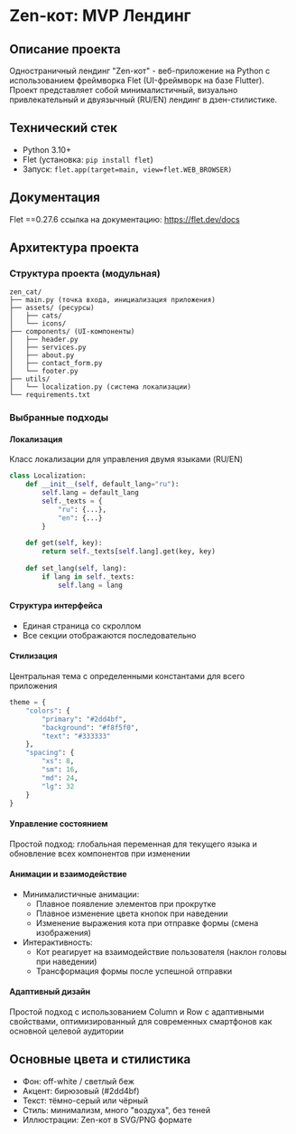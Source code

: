 # Zen-кот: MVP Лендинг

## Описание проекта

Одностраничный лендинг "Zen-кот" - веб-приложение на Python с использованием фреймворка Flet (UI-фреймворк на базе Flutter).
Проект представляет собой минималистичный, визуально привлекательный и двуязычный (RU/EN) лендинг в дзен-стилистике.

## Технический стек

- Python 3.10+
- Flet (установка: `pip install flet`)
- Запуск: `flet.app(target=main, view=flet.WEB_BROWSER)`

## Документация

Flet ==0.27.6
ссылка на документацию: https://flet.dev/docs


## Архитектура проекта

### Структура проекта (модульная)

```
zen_cat/
├── main.py (точка входа, инициализация приложения)
├── assets/ (ресурсы)
│   ├── cats/
│   └── icons/
├── components/ (UI-компоненты)
│   ├── header.py
│   ├── services.py
│   ├── about.py
│   ├── contact_form.py
│   └── footer.py
├── utils/
│   └── localization.py (система локализации)
└── requirements.txt
```

### Выбранные подходы

#### Локализация

Класс локализации для управления двумя языками (RU/EN)

```python
class Localization:
    def __init__(self, default_lang="ru"):
        self.lang = default_lang
        self._texts = {
            "ru": {...},
            "en": {...}
        }
  
    def get(self, key):
        return self._texts[self.lang].get(key, key)
      
    def set_lang(self, lang):
        if lang in self._texts:
            self.lang = lang
```

#### Структура интерфейса

- Единая страница со скроллом
- Все секции отображаются последовательно

#### Стилизация

Центральная тема с определенными константами для всего приложения

```python
theme = {
    "colors": {
        "primary": "#2dd4bf",
        "background": "#f8f5f0",
        "text": "#333333"
    },
    "spacing": {
        "xs": 8, 
        "sm": 16,
        "md": 24,
        "lg": 32
    }
}
```

#### Управление состоянием

Простой подход: глобальная переменная для текущего языка и обновление всех компонентов при изменении

#### Анимации и взаимодействие

- Минималистичные анимации:
  - Плавное появление элементов при прокрутке
  - Плавное изменение цвета кнопок при наведении
  - Изменение выражения кота при отправке формы (смена изображения)
- Интерактивность:
  - Кот реагирует на взаимодействие пользователя (наклон головы при наведении)
  - Трансформация формы после успешной отправки

#### Адаптивный дизайн

Простой подход с использованием Column и Row с адаптивными свойствами, оптимизированный для современных смартфонов как основной целевой аудитории

## Основные цвета и стилистика

- Фон: off-white / светлый беж
- Акцент: бирюзовый (#2dd4bf)
- Текст: тёмно-серый или чёрный
- Стиль: минимализм, много "воздуха", без теней
- Иллюстрации: Zen-кот в SVG/PNG формате
